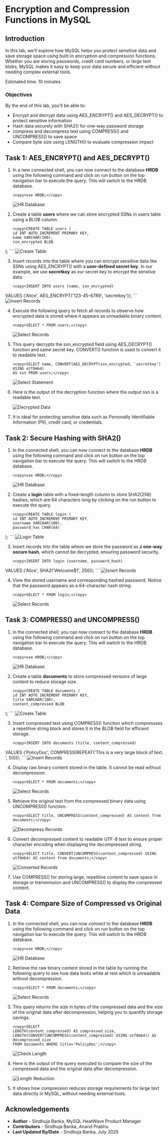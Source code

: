 # Encryption and Compression Functions in MySQL

## Introduction

In this lab, we'll explore how MySQL helps you protect sensitive data and save storage space using built-in encryption and compression functions. Whether you are storing passwords, credit card numbers, or large text blobs, MySQL makes it easy to keep your data secure and efficient without needing complex external tools.

Estimated time: 10 minutes

### Objectives

By the end of this lab, you'll be able to:

* Encrypt and decrypt data using AES\_ENCRYPT() and AES\_DECRYPT() to protect sensitive information
* Hash data securely with SHA2() for one-way password storage
* compress and decompress text using COMPRESS() and UNCOMPRESS() to save space
* Compare byte size using LENGTH() to evaluate compression impact

## Task 1: AES_ENCRYPT() and AES_DECRYPT()

1. In a new connected shell, you can now connect to the database **HRDB** using the following command and click on run button on the top navigation bar to execute the query. This will switch to the HRDB database.

     ```
     <copy>use HRDB;</copy>
     ```
     ![HR Database](./images/hr-db.png " ")

2. Create a table **users** where we can store encrypted SSNs in users table using a BLOB column.

     ```
     <copy>CREATE TABLE users (
    id INT AUTO_INCREMENT PRIMARY KEY,
    name VARCHAR(100),
    ssn_encrypted BLOB
);</copy>
     ```
     ![Create Table](./images/users-table.png " ")

3. Insert records into the table where you can encrypt sensitive data like SSNs using AES\_ENCRYPT() with a **user-defined secret key**. In our example, we use **secretkey** as our secret key to encrypt the senstive data.

     ```
     <copy>INSERT INTO users (name, ssn_encrypted)
VALUES ('Alice', AES_ENCRYPT('123-45-6789', 'secretkey'));</copy>
     ```
     ![Insert Records](./images/insert-records.png " ")

4. Execute the following query to fetch all records to observe how encrypted data is stored where it appears as unreadable binary content.

     ```
     <copy>SELECT * FROM users;</copy>
     ```
     ![Select Records](./images/select-records.png " ")

5. This query decrypts the ssn_encrypted field using AES\_DECRYPT() function and same secret key. CONVERT() function is used to convert it to readable text.

     ```
     <copy>SELECT name, CONVERT(AES_DECRYPT(ssn_encrypted, 'secretkey') USING utf8mb4)
     AS ssn FROM users;</copy>
     ```
     ![Select Statement](./images/select-statement.png " ")

6. Here is the output of the decryption function where the output ssn is a readable text.

    ![Decrypted Data](./images/decrypted-data.png " ")

7. It is ideal for protecting sensitive data such as Personally Identifiable Information (PII), credit card, or credentials.

## Task 2: Secure Hashing with SHA2()

1. In the connected shell, you can now connect to the database **HRDB** using the following command and click on run button on the top navigation bar to execute the query. This will switch to the HRDB database.

     ```
     <copy>use HRDB;</copy>
     ```
     ![HR Database](./images/hr-db.png " ")

2. Create a **login** table with a fixed-length column to store SHA2(256) hashes, which are 64 characters long by clicking on the run button to execute the query.
     ```
     <copy>CREATE TABLE login (
    id INT AUTO_INCREMENT PRIMARY KEY,
    username VARCHAR(100),
    password_has CHAR(64)
);</copy>
     ```
     ![Login Table](./images/login-table.png " ")

3. Insert records into the table where we store the password as a **one-way secure hash**, which cannot be decrypted, ensuring password security.

     ```
     <copy>INSERT INTO login (username, password_hash)
VALUES ('Alice', SHA2('Welcome$1', 256));</copy>
     ```
     ![Isnert Records](./images/insert-sha2-records.png " ")

4. View the stored username and corresponding hashed password. Notice that the password appears as a 64-character hash string.

     ```
     <copy>SELECT * FROM login;</copy>
     ```
     ![Select Records](./images/select-sha2-records.png " ")

## Task 3: COMPRESS() and UNCOMPRESS()

1. In the connected shell, you can now connect to the database **HRDB** using the following command and click on run button on the top navigation bar to execute the query. This will switch to the HRDB database.

     ```
     <copy>use HRDB;</copy>
     ```
     ![HR Database](./images/hr-db.png " ")

2. Create a table **documents** to store compressed versions of large content to reduce storage size.
     ```
     <copy>CREATE TABLE documents (
    id INT AUTO_INCREMENT PRIMARY KEY,
    title VARCHAR(100),
    content_compressed BLOB
);</copy>
     ```
     ![Create Table](./images/documents-table.png " ")

3. Insert compressed text using COMPRESS() function which compressses a repetitive string block and stores it in the BLOB field for efficient storage.
     ```
     <copy>INSERT INTO documents (title, content_compressed)
VALUES ('PolicyDoc', COMPRESS(REPEAT('This is a very large block of text. ', 50)));</copy>
     ```
     ![Insert Records](./images/insert-compress-records.png " ")

4. Display raw binary content stored in the table. It cannot be read without decompression.

     ```
     <copy>SELECT * FROM documents;</copy>
     ```
     ![Select Records](./images/select-compress-records.png " ")

5. Retrieve the original text from the compressed binary data using UNCOMPRESS() function.

     ```
     <copy>SELECT title, UNCOMPRESS(content_compressed) AS content from documents;</copy>
     ```
     ![Decompress Records](./images/select-decompress-record.png " ")

6. Convert decompressed content to readable UTF-8 text to ensure proper character encoding when displaying the decompressed string.

     ```
     <copy>SELECT title, CONVERT(UNCOMPRESS(content_compressed) USING utf8mb4) AS content from documents;</copy>
     ```
     ![Converted Records](./images/converted-record.png " ")

7. Use COMPRESS() for storing large, repetitive content to save space in storage or transmission and UNCOMPRESS() to display the compressed content.

## Task 4: Compare Size of Compressed vs Original Data

1. In the connected shell, you can now connect to the database **HRDB** using the following command and click on run button on the top navigation bar to execute the query. This will switch to the HRDB database.

     ```
     <copy>use HRDB;</copy>
     ```
     ![HR Database](./images/hr-db.png " ")

2. Retrieve the raw binary content stored in the table by running the following query to see how data looks while at rest which is unreadable without decompression.

     ```
     <copy>SELECT * FROM documents;</copy>
     ```
     ![Select Records](./images/select-blob-records.png " ")

3. This query returns the size in bytes of the compressed data and the size of the original data after decompression, helping you to quantify storage savings.

     ```
     <copy>SELECT
     LENGTH(content_compressed) AS compressed_size,
     LENGTH(CONVERT(UNCOMPRESS(content_compressed) USING utf8mb4)) AS decompressed_size
     FROM documents WHERE title='PolicyDoc';</copy>
     ```
     ![Check Length](./images/check-length.png " ")

4. Here is the output of the query executed to compare the size of the compressed data and the original data after decompression.

    ![Length Reduction](./images/length-reduction.png " ")

5. It shows how compression reduces storage requirements for large text data directly in MySQL, without needing external tools.

## Acknowledgements

* **Author** - Sindhuja Banka, MySQL HeatWave Product Manager
* **Contributors** - Sindhuja Banka, Anand Prabhu
* **Last Updated By/Date** - Sindhuja Banka, July 2025
